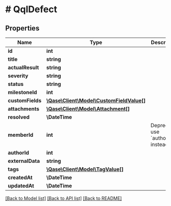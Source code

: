 # # QqlDefect

## Properties

Name | Type | Description | Notes
------------ | ------------- | ------------- | -------------
**id** | **int** |  | [optional]
**title** | **string** |  | [optional]
**actualResult** | **string** |  | [optional]
**severity** | **string** |  | [optional]
**status** | **string** |  | [optional]
**milestoneId** | **int** |  | [optional]
**customFields** | [**\Qase\Client\Model\CustomFieldValue[]**](CustomFieldValue.md) |  | [optional]
**attachments** | [**\Qase\Client\Model\Attachment[]**](Attachment.md) |  | [optional]
**resolved** | **\DateTime** |  | [optional]
**memberId** | **int** | Deprecated, use &#x60;author_id&#x60; instead. | [optional]
**authorId** | **int** |  | [optional]
**externalData** | **string** |  | [optional]
**tags** | [**\Qase\Client\Model\TagValue[]**](TagValue.md) |  | [optional]
**createdAt** | **\DateTime** |  | [optional]
**updatedAt** | **\DateTime** |  | [optional]

[[Back to Model list]](../../README.md#models) [[Back to API list]](../../README.md#endpoints) [[Back to README]](../../README.md)
